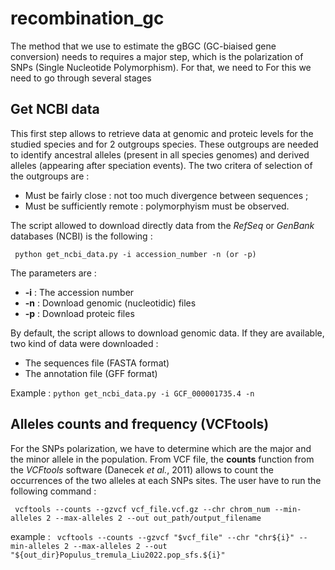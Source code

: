 # recombination_gc

The method that we use to estimate the gBGC (GC-biaised gene conversion) needs to requires a major step, which is the polarization of SNPs (Single Nucleotide Polymorphism). For that, we need to For this we need to go through several stages

## Get NCBI data

This first step allows to retrieve data at genomic and proteic levels for the studied species and for 2 outgroups species. These outgroups are needed to identify ancestral alleles (present in all species genomes) and derived alleles (appearing after speciation events). The two critera of selection of the outgroups are : 
 * Must be fairly close : not too much divergence between sequences ;
 * Must be sufficiently remote : polymorphyism must be observed.

The script allowed to download directly data from the _RefSeq_ or _GenBank_ databases (NCBI) is the following : 

``` python get_ncbi_data.py -i accession_number -n (or -p)``` 

The parameters are :
 * __-i__ : The accession number
 * __-n__ : Download genomic (nucleotidic) files
 * __-p__ : Download proteic files

By default, the script allows to download genomic data. If they are available, two kind of data were downloaded : 
 * The sequences file (FASTA format)
 * The annotation file (GFF format)

Example : ```python get_ncbi_data.py -i GCF_000001735.4 -n```

## Alleles counts and frequency (VCFtools)

For the SNPs polarization, we have to determine which are the major and the minor allele in the population. From VCF file, the __counts__ function from the _VCFtools_ software (Danecek _et al._, 2011) allows to count the occurrences of the two alleles at each SNPs sites.
The user have to run the following command :

``` vcftools --counts --gzvcf vcf_file.vcf.gz --chr chrom_num --min-alleles 2 --max-alleles 2 --out out_path/output_filename```

example :
``` vcftools --counts --gzvcf "$vcf_file" --chr "chr${i}" --min-alleles 2 --max-alleles 2 --out "${out_dir}Populus_tremula_Liu2022.pop_sfs.${i}"```